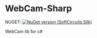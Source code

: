 # WebCam-Sharp

NUGET: [![NuGet version (SoftCircuits.Silk)](https://img.shields.io/nuget/v/PE-Sharp.svg?style=flat-square)](https://www.nuget.org/packages//WebCam-Sharp/)

WebCam lib for c#
